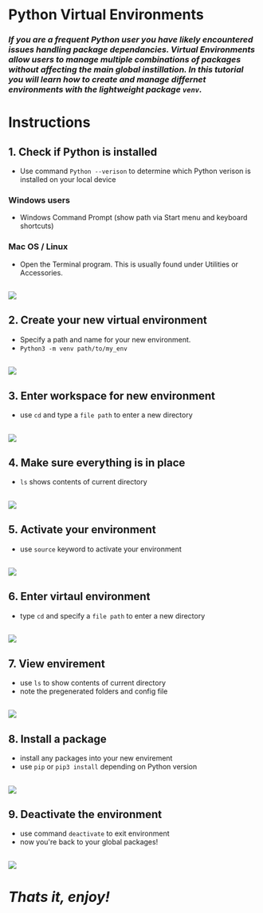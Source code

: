 # Python Virtual Environments
### _If you are a frequent Python user you have likely encountered issues handling package dependancies. Virtual Environments allow users to manage multiple combinations of packages without affecting the main global instillation. In this tutorial you will learn how to create and manage differnet environments with the lightweight package `venv`._ 
#
# Instructions
## 1. Check if Python is installed
* Use command `Python --verison` to determine which Python verison is installed on your local device
### Windows users
* Windows Command Prompt (show path via Start menu and keyboard shortcuts)
### Mac OS / Linux
* Open the Terminal program. This is usually found under Utilities or Accessories.
## ![](gif/1.gif)
## 2. Create your new virtual environment
* Specify a path and name for your new environment.
* `Python3 -m venv path/to/my_env`
## ![](gif/2.gif)
## 3. Enter workspace for new environment
* use `cd` and type a `file path` to enter a new directory
## ![](gif/3.gif)
## 4. Make sure everything is in place
* `ls` shows contents of current directory
## ![](gif/4.gif)
## 5. Activate your environment
* use `source` keyword to activate your environment
## ![](gif/5.gif)
## 6. Enter virtaul environment 
* type `cd` and specify a `file path` to enter a new directory
## ![](gif/6.gif)
## 7. View envirement
* use `ls` to show contents of current directory
* note the pregenerated folders and config file
## ![](gif/7.gif)
## 8. Install a package
* install any packages into your new envirement
* use `pip` or `pip3 install` depending on Python version
## ![](gif/8.gif)
## 9. Deactivate the environment
* use command `deactivate` to exit environment
* now you're back to your global packages! 
## ![](gif/9.gif)
# _Thats it, enjoy!_
